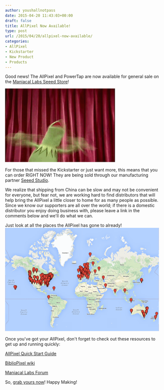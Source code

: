 ```yaml
---
author: youshallnotpass
date: 2015-04-20 11:43:03+00:00
draft: false
title: AllPixel Now Available!
type: post
url: /2015/04/20/allpixel-now-available/
categories:
- AllPixel
- Kickstarter
- New Product
- Products
---
```


Good news! The AllPixel and PowerTap are now available for general sale on the [Maniacal Labs Seeed Store](http://www.seeedstudio.com/depot/Maniacallabs-m-165.html?ref=pinfo)! 

[![KermitFlail](/wp-content/uploads/2014/12/tumblr_inline_n6wr5jzuqb1s9nclc1.gif)
](/wp-content/uploads/2014/12/tumblr_inline_n6wr5jzuqb1s9nclc1.gif)

For those that missed the Kickstarter or just want more, this means that you can order RIGHT NOW! They are being sold through our manufacturing partner [Seeed Studio](http://www.seeedstudio.com/depot/).

We realize that shipping from China can be slow and may not be convenient for everyone, but fear not, we are working hard to find distributors that will help bring the AllPixel a little closer to home for as many people as possible. Since we know our supporters are all over the world; if there is a domestic distributor you enjoy doing business with, please leave a link in the comments below and we'll do what we can.

Just look at all the places the AllPixel has gone to already!
[![AllPixel Backer Map](/wp-content/uploads/2015/04/BackerMap-1024x685.png)
](/wp-content/uploads/2015/04/BackerMap.png)

Once you've got your AllPixel, don't forget to check out these resources to get up and running quickly:

[AllPixel Quick Start Guide](https://github.com/ManiacalLabs/AllPixel/wiki)

[BiblioPixel wiki](https://github.com/ManiacalLabs/BiblioPixel/wiki)

[Maniacal Labs Forum](http://forum.maniacallabs.com)

So, [grab yours now](http://www.seeedstudio.com/depot/Maniacallabs-m-165.html?ref=pinfo)! Happy Making!
